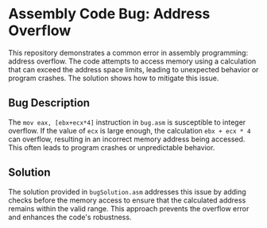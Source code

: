 # Assembly Code Bug: Address Overflow

This repository demonstrates a common error in assembly programming: address overflow. The code attempts to access memory using a calculation that can exceed the address space limits, leading to unexpected behavior or program crashes.  The solution shows how to mitigate this issue.

## Bug Description
The `mov eax, [ebx+ecx*4]` instruction in `bug.asm` is susceptible to integer overflow. If the value of `ecx` is large enough, the calculation `ebx + ecx * 4` can overflow, resulting in an incorrect memory address being accessed. This often leads to program crashes or unpredictable behavior.

## Solution
The solution provided in `bugSolution.asm` addresses this issue by adding checks before the memory access to ensure that the calculated address remains within the valid range.  This approach prevents the overflow error and enhances the code's robustness. 